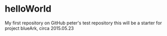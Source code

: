 # helloWorld
My first repository on GitHub
peter's test repository
this will be a starter for project blueArk, circa 2015.05.23
